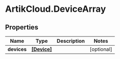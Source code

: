 # ArtikCloud.DeviceArray

## Properties
Name | Type | Description | Notes
------------ | ------------- | ------------- | -------------
**devices** | [**[Device]**](Device.md) |  | [optional] 


